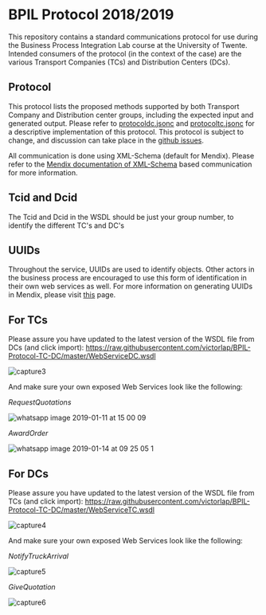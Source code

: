 # BPIL Protocol 2018/2019
This repository contains a standard communications protocol for use during the Business Process Integration Lab course at the University of Twente. Intended consumers of the protocol (in the context of the case) are the various Transport Companies (TCs) and Distribution Centers (DCs).

## Protocol
This protocol lists the proposed methods supported by both Transport Company and Distribution center groups, including the expected input and generated output. Please refer to [protocoldc.jsonc](protocoldc.jsonc) and [protocoltc.jsonc](protocoltc.jsonc) for a descriptive implementation of this protocol. This protocol is subject to change, and discussion can take place in the [github issues](https://github.com/victorlap/BPIL-Protocol-TC-DC/issues).

All communication is done using XML-Schema (default for Mendix). Please refer to the [Mendix documentation of XML-Schema](https://docs.mendix.com/refguide/xml-schemas) based communication for more information.

## Tcid and Dcid
The Tcid and Dcid in the WSDL should be just your group number, to identify the different TC's and DC's

## UUIDs
Throughout the service, UUIDs are used to identify objects. Other actors in the business process are encouraged to use this form of identification in their own web services as well. For more information on generating UUIDs in Mendix, please visit [this](https://forum.mendixcloud.com/link/questions/87680) page.

## For TCs
Please assure you have updated to the latest version of the WSDL file from DCs (and click import):
https://raw.githubusercontent.com/victorlap/BPIL-Protocol-TC-DC/master/WebServiceDC.wsdl

![capture3](https://user-images.githubusercontent.com/1645632/51101810-8e59bb00-17dc-11e9-9351-f9efac584e2c.PNG)

And make sure your own exposed Web Services look like the following:

*RequestQuotations*

![whatsapp image 2019-01-11 at 15 00 09](https://user-images.githubusercontent.com/1645632/51101835-b5b08800-17dc-11e9-85b8-919efdd0b9ec.jpeg)

*AwardOrder*

![whatsapp image 2019-01-14 at 09 25 05 1](https://user-images.githubusercontent.com/1645632/51102243-797e2700-17de-11e9-9159-c66da3e52750.jpeg)

## For DCs
Please assure you have updated to the latest version of the WSDL file from TCs (and click import):
https://raw.githubusercontent.com/victorlap/BPIL-Protocol-TC-DC/master/WebServiceTC.wsdl

![capture4](https://user-images.githubusercontent.com/1645632/51101922-18a21f00-17dd-11e9-8cdd-160fa3d62fbb.PNG)

And make sure your own exposed Web Services look like the following:

*NotifyTruckArrival*

![capture5](https://user-images.githubusercontent.com/1645632/51101980-5acb6080-17dd-11e9-9a11-f352ec68c84f.PNG)

*GiveQuotation*

![capture6](https://user-images.githubusercontent.com/1645632/51101981-5acb6080-17dd-11e9-8f6d-4048ee8c28f4.PNG)
